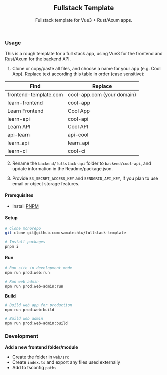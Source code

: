 <h2 align='center'>Fullstack Template</h2>

<p align='center'>Fullstack template for Vue3 + Rust/Axum apps.</p>

<br>

### Usage

This is a rough template for a full stack app, using Vue3 for the frontend and Rust/Axum for the backend API.

1. Clone or copy/paste all files, and choose a name for your app (e.g. Cool App). Replace text according this table in order (case sensitive):

| Find                  | Replace                    |
| --------------------- | -------------------------- |
| frontend-template.com | cool-app.com (your domain) |
| learn-frontend        | cool-app                   |
| Learn Frontend        | Cool App                   |
| learn-api             | cool-api                   |
| Learn API             | Cool API                   |
| api-learn             | api-cool                   |
| learn_api             | learn_api                  |
| learn-ci              | cool-ci                    |

2. Rename the `backend/fullstack-api` folder to `backend/cool-api`, and update information in the Readme/package.json.

3. Provide `S3_SECRET_ACCESS_KEY` and `SENDGRID_API_KEY`, if you plan to use email or object storage features.

#### Prerequisites

- Install [PNPM](https://pnpm.io/)

#### Setup

```bash
# Clone monorepo
git clone git@github.com:samatechtw/fullstack-template

# Install packages
pnpm i
```

#### Run

```bash
# Run site in development mode
npm run prod:web:run

# Run web admin
npm run prod:web-admin:run
```

**Build**

```bash
# Build web app for production
npm run prod:web:build

# Build web admin
npm run prod:web-admin:build
```

### Development

**Add a new frontend folder/module**

- Create the folder in `web/src`
- Create `index.ts` and export any files used externally
- Add to tsconfig `paths`
